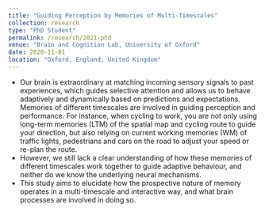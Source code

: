 ```yaml
---
title: "Guiding Perception by Memories of Multi-Timescales"
collection: research
type: "PhD Student"
permalink: /research/2021-phd
venue: "Brain and Cognition Lab, University of Oxford"
date: 2020-11-01
location: "Oxford, England, United Kingdom"
---
```

- Our brain is extraordinary at matching incoming sensory signals to past experiences, which guides selective attention and allows us to behave adaptively and dynamically based on predictions and expectations. Memories of different timescales are involved in guiding perception and performance. For instance, when cycling to work, you are not only using long-term memories (LTM) of the spatial map and cycling route to guide your direction, but also relying on current working memories (WM) of traffic lights, pedestrians and cars on the road to adjust your speed or re-plan the route.
- However, we still lack a clear understanding of how these memories of different timescales work together to guide adaptive behaviour, and neither do we know the underlying neural mechanisms.
- This study aims to elucidate how the prospective nature of memory operates in a multi-timescale and interactive way, and what brain processes are involved in doing so.
